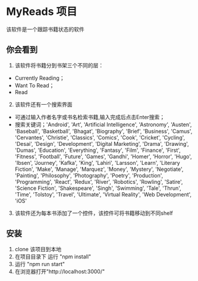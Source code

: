 # MyReads 项目

该软件是一个跟踪书籍状态的软件

## 你会看到
 1. 该软件将书籍分到书架三个不同的层：
  * Currently Reading；
  * Want To Read；
  * Read
 2. 该软件还有一个搜索界面
  * 可通过输入作者名字或书名检索书籍,输入完成后点击Enter搜索；
  * 搜索关键词；'Android', 'Art', 'Artificial Intelligence', 'Astronomy', 'Austen', 'Baseball', 'Basketball', 'Bhagat', 'Biography', 'Brief', 'Business', 'Camus', 'Cervantes', 'Christie', 'Classics', 'Comics', 'Cook', 'Cricket', 'Cycling', 'Desai', 'Design', 'Development', 'Digital Marketing', 'Drama', 'Drawing', 'Dumas', 'Education', 'Everything', 'Fantasy', 'Film', 'Finance', 'First', 'Fitness', 'Football', 'Future', 'Games', 'Gandhi', 'Homer', 'Horror', 'Hugo', 'Ibsen', 'Journey', 'Kafka', 'King', 'Lahiri', 'Larsson', 'Learn', 'Literary Fiction', 'Make', 'Manage', 'Marquez', 'Money', 'Mystery', 'Negotiate', 'Painting', 'Philosophy', 'Photography', 'Poetry', 'Production', 'Programming', 'React', 'Redux', 'River', 'Robotics', 'Rowling', 'Satire', 'Science Fiction', 'Shakespeare', 'Singh', 'Swimming', 'Tale', 'Thrun', 'Time', 'Tolstoy', 'Travel', 'Ultimate', 'Virtual Reality', 'Web Development', 'iOS'
 3. 该软件还为每本书添加了一个控件，该控件可将书籍移动到不同shelf

## 安装
  1. clone 该项目到本地
  2. 在项目目录下 运行 "npm install"
  3. 运行 "npm run start"
  4. 在浏览器打开"http://localhost:3000/" 